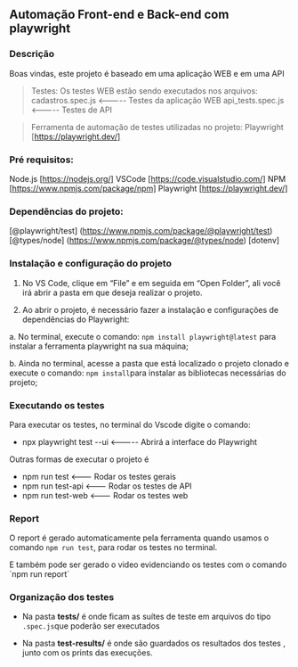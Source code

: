 ## Automação Front-end e Back-end com playwright

### Descrição 
Boas vindas, este projeto é baseado em uma aplicação WEB e em uma API 

> Testes: 
Os testes WEB estão sendo executados nos arquivos:
cadastros.spec.js <----- Testes da aplicação WEB 
api_tests.spec.js <----- Testes de API 

> Ferramenta de automação de testes utilizadas no projeto:
Playwright [https://playwright.dev/] 

### Pré requisitos: 
Node.js [https://nodejs.org/]
VSCode [https://code.visualstudio.com/] 
NPM [https://www.npmjs.com/package/npm] 
Playwright [https://playwright.dev/] 

### Dependências do projeto: 
[@playwright/test] (https://www.npmjs.com/package/@playwright/test)
[@types/node] (https://www.npmjs.com/package/@types/node)
[dotenv] 

### Instalação e configuração do projeto 

1. No VS Code, clique em “File” e em seguida em “Open Folder”, ali você irá abrir a pasta em que deseja realizar o projeto.

2. Ao abrir o projeto, é necessário fazer a instalação e configurações de dependências do Playwright:

a. No terminal, execute o comando: `npm install playwright@latest` para instalar a ferramenta playwright na sua máquina;

b. Ainda no terminal, acesse a pasta que está localizado o projeto clonado e execute o comando: `npm install`para instalar as bibliotecas necessárias do projeto;

### Executando os testes 

Para executar os testes, no terminal do Vscode digite o comando: 

- npx playwright test --ui <----- Abrirá a interface do Playwright 

Outras formas de executar o projeto é 

- npm run test <--- Rodar os testes gerais
- npm run test-api <--- Rodar os testes de API
- npm run test-web <--- Rodar os testes web 


### Report

O report é gerado automaticamente pela ferramenta quando usamos o comando `npm run test`, para rodar os testes no terminal.

E também pode ser gerado o video evidenciando os testes com o comando `npm run report´

### Organização dos testes
- Na pasta **tests/** é onde ficam as suítes de teste em arquivos do tipo `.spec.js`que poderão ser executados 

- Na pasta **test-results/** é onde são guardados os resultados dos testes , junto com os prints das execuções.
